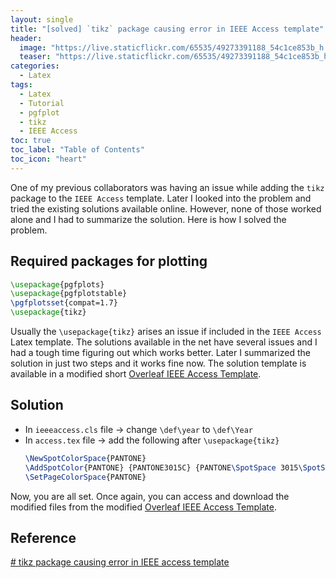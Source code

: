 ```yaml
---
layout: single
title: "[solved] `tikz` package causing error in IEEE Access template"
header:
  image: "https://live.staticflickr.com/65535/49273391188_54c1ce853b_h.jpg"
  teaser: "https://live.staticflickr.com/65535/49273391188_54c1ce853b_h.jpg"
categories:
  - Latex
tags:
  - Latex
  - Tutorial
  - pgfplot
  - tikz
  - IEEE Access
toc: true
toc_label: "Table of Contents"
toc_icon: "heart"
---
```


One of my previous collaborators was having an issue while adding the `tikz` package to the `IEEE Access` template. Later I looked into the problem and tried the existing solutions available online. However, none of those worked alone and I had to summarize the solution. Here is how I solved the problem.
## Required packages for plotting 
```latex
\usepackage{pgfplots}
\usepackage{pgfplotstable}
\pgfplotsset{compat=1.7}
\usepackage{tikz}
```
Usually the `\usepackage{tikz}` arises an issue if included in the `IEEE Access` Latex template.
The solutions available in the net have several issues and I had a tough time figuring out which works better. Later I summarized the solution in just two steps and it works fine now. The solution template is available in a modified short [Overleaf IEEE Access Template](https://www.overleaf.com/read/gkvjydqjnjdn).

## Solution
* In `ieeeaccess.cls` file -> change `\def\year` to `\def\Year`
* In `access.tex` file -> add the following after `\usepackage{tikz}`
	```latex
	\NewSpotColorSpace{PANTONE}
	\AddSpotColor{PANTONE} {PANTONE3015C} {PANTONE\SpotSpace 3015\SpotSpace C} {1 0.3 0 0.2}
	\SetPageColorSpace{PANTONE}
	```
Now, you are all set. Once again, you can access and download the modified files from the modified [Overleaf IEEE Access Template](https://www.overleaf.com/read/gkvjydqjnjdn).

## Reference
[# tikz package causing error in IEEE access template](https://tex.stackexchange.com/questions/440422/tikz-package-causing-error-in-ieee-access-template)
<!--stackedit_data:
eyJoaXN0b3J5IjpbNzA1OTQ3MywyMTM5NDIyODIzLDIwNTQ5MD
k4MzEsLTEyODM2MjY1MjZdfQ==
-->